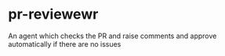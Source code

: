 # pr-reviewewr
An agent which checks the PR and raise comments and approve automatically if there are no issues
